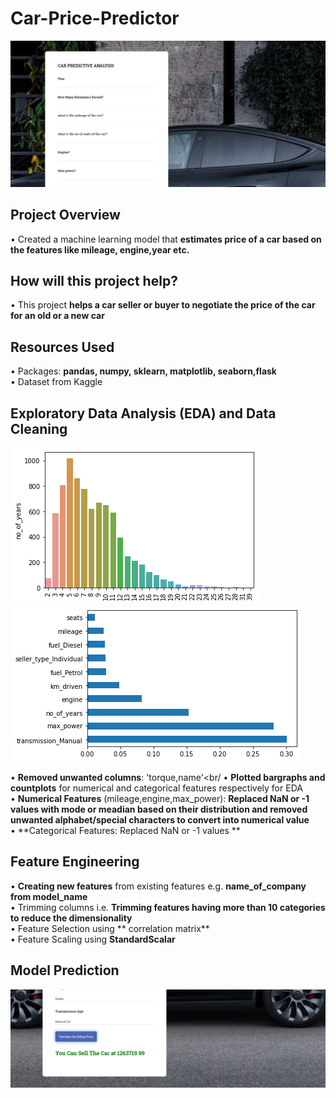 # Car-Price-Predictor
![alt text](https://github.com/shrutimistry01/Car-Price-Predictor/blob/master/readme-resource/car-1.png)
## Project Overview
• Created a machine learning model that **estimates price of a car based on the features like mileage, engine,year etc.**<br/>

## How will this project help?
• This project **helps a car seller or buyer to negotiate the price of the car for an old or a new car**

## Resources Used
• Packages: **pandas, numpy, sklearn, matplotlib, seaborn,flask**<br/>
• Dataset from Kaggle

## Exploratory Data Analysis (EDA) and Data Cleaning
![alt text](https://github.com/shrutimistry01/Car-Price-Predictor/blob/master/readme-resource/graph-year.png)
![alt text](https://github.com/shrutimistry01/Car-Price-Predictor/blob/master/readme-resource/feat-imps.png)

• **Removed unwanted columns**: 'torque,name'<br/
• **Plotted bargraphs and countplots** for numerical and categorical features respectively for EDA<br/>
• **Numerical Features** (mileage,engine,max_power): **Replaced NaN or -1 values with mode or meadian based on their distribution and removed unwanted alphabet/special characters to convert into numerical value**<br/>
• **Categorical Features: Replaced NaN or -1 values **<br/>


## Feature Engineering
• **Creating new features** from existing features e.g. **name_of_company from model_name**<br/>
• Trimming columns i.e. **Trimming features having more than 10 categories to reduce the dimensionality**<br/>
• Feature Selection using ** correlation matrix**<br/>
• Feature Scaling using **StandardScalar**


## Model Prediction
![alt text](https://github.com/shrutimistry01/Car-Price-Predictor/blob/master/readme-resource/result.png)
